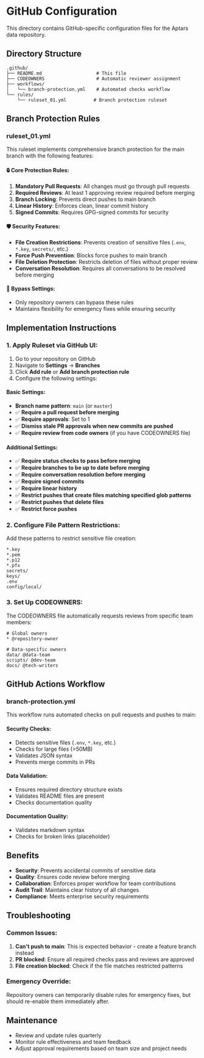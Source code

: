 # GitHub Configuration

This directory contains GitHub-specific configuration files for the Aptars data repository.

## Directory Structure

```
.github/
├── README.md                    # This file
├── CODEOWNERS                   # Automatic reviewer assignment
├── workflows/
│   └── branch-protection.yml    # Automated checks workflow
└── rules/
    └── ruleset_01.yml          # Branch protection ruleset
```

## Branch Protection Rules

### ruleset_01.yml

This ruleset implements comprehensive branch protection for the main branch with the following features:

#### 🔒 **Core Protection Rules:**

1. **Mandatory Pull Requests**: All changes must go through pull requests
2. **Required Reviews**: At least 1 approving review required before merging
3. **Branch Locking**: Prevents direct pushes to main branch
4. **Linear History**: Enforces clean, linear commit history
5. **Signed Commits**: Requires GPG-signed commits for security

#### 🛡️ **Security Features:**

- **File Creation Restrictions**: Prevents creation of sensitive files (`.env`, `*.key`, `secrets/`, etc.)
- **Force Push Prevention**: Blocks force pushes to main branch
- **File Deletion Protection**: Restricts deletion of files without proper review
- **Conversation Resolution**: Requires all conversations to be resolved before merging

#### 👥 **Bypass Settings:**

- Only repository owners can bypass these rules
- Maintains flexibility for emergency fixes while ensuring security

## Implementation Instructions

### 1. Apply Ruleset via GitHub UI:

1. Go to your repository on GitHub
2. Navigate to **Settings** → **Branches**
3. Click **Add rule** or **Add branch protection rule**
4. Configure the following settings:

#### Basic Settings:
- **Branch name pattern**: `main` (or `master`)
- ✅ **Require a pull request before merging**
- ✅ **Require approvals**: Set to 1
- ✅ **Dismiss stale PR approvals when new commits are pushed**
- ✅ **Require review from code owners** (if you have CODEOWNERS file)

#### Additional Settings:
- ✅ **Require status checks to pass before merging**
- ✅ **Require branches to be up to date before merging**
- ✅ **Require conversation resolution before merging**
- ✅ **Require signed commits**
- ✅ **Require linear history**
- ✅ **Restrict pushes that create files matching specified glob patterns**
- ✅ **Restrict pushes that delete files**
- ✅ **Restrict force pushes**

### 2. Configure File Pattern Restrictions:

Add these patterns to restrict sensitive file creation:
```
*.key
*.pem
*.p12
*.pfx
secrets/
keys/
.env
config/local/
```

### 3. Set Up CODEOWNERS:

The CODEOWNERS file automatically requests reviews from specific team members:

```
# Global owners
* @repository-owner

# Data-specific owners
data/ @data-team
scripts/ @dev-team
docs/ @tech-writers
```

## GitHub Actions Workflow

### branch-protection.yml

This workflow runs automated checks on pull requests and pushes to main:

#### **Security Checks:**
- Detects sensitive files (`.env`, `*.key`, etc.)
- Checks for large files (>50MB)
- Validates JSON syntax
- Prevents merge commits in PRs

#### **Data Validation:**
- Ensures required directory structure exists
- Validates README files are present
- Checks documentation quality

#### **Documentation Quality:**
- Validates markdown syntax
- Checks for broken links (placeholder)

## Benefits

- **Security**: Prevents accidental commits of sensitive data
- **Quality**: Ensures code review before merging
- **Collaboration**: Enforces proper workflow for team contributions
- **Audit Trail**: Maintains clear history of all changes
- **Compliance**: Meets enterprise security requirements

## Troubleshooting

### Common Issues:

1. **Can't push to main**: This is expected behavior - create a feature branch instead
2. **PR blocked**: Ensure all required checks pass and reviews are approved
3. **File creation blocked**: Check if the file matches restricted patterns

### Emergency Override:

Repository owners can temporarily disable rules for emergency fixes, but should re-enable them immediately after.

## Maintenance

- Review and update rules quarterly
- Monitor rule effectiveness and team feedback
- Adjust approval requirements based on team size and project needs
